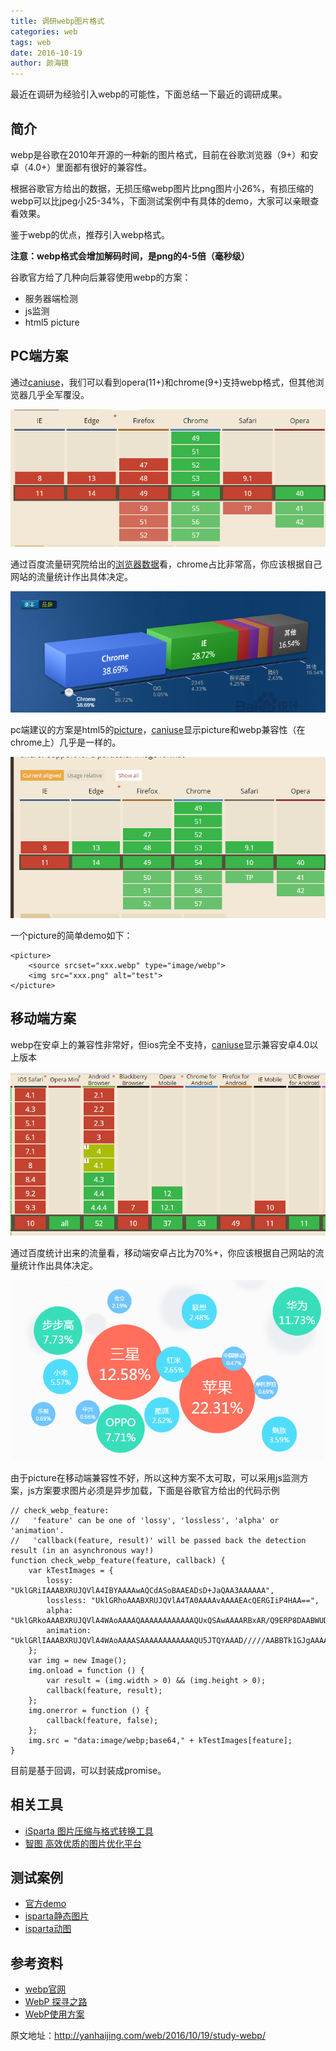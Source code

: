 ```yaml
---
title: 调研webp图片格式
categories: web
tags: web
date: 2016-10-19
author: 颜海镜
---
```

最近在调研为经验引入webp的可能性，下面总结一下最近的调研成果。

<!-- more -->

## 简介
webp是谷歌在2010年开源的一种新的图片格式，目前在谷歌浏览器（9+）和安卓（4.0+）里面都有很好的兼容性。
 
根据谷歌官方给出的数据，无损压缩webp图片比png图片小26%，有损压缩的webp可以比jpeg小25-34%，下面测试案例中有具体的demo，大家可以亲眼查看效果。
 
鉴于webp的优点，推荐引入webp格式。
 
**注意：webp格式会增加解码时间，是png的4-5倍（毫秒级）**
 
谷歌官方给了几种向后兼容使用webp的方案：
 
- 服务器端检测
- js监测
- html5 picture
 
## PC端方案
通过[caniuse](http://caniuse.com/#search=webp)，我们可以看到opera(11+)和chrome(9+)支持webp格式，但其他浏览器几乎全军覆没。
 
![](/bimg/443.png)
 
通过百度流量研究院给出的[浏览器数据](http://tongji.baidu.com/data/browser)看，chrome占比非常高，你应该根据自己网站的流量统计作出具体决定。

![](/bimg/445.png)

pc端建议的方案是html5的[picture](https://developer.mozilla.org/zh-CN/docs/Web/HTML/Element/picture)，[caniuse](http://caniuse.com/#search=picture)显示picture和webp兼容性（在chrome上）几乎是一样的。
 
![](/bimg/444.png)

一个picture的简单demo如下：
 
    <picture>
        <source srcset="xxx.webp" type="image/webp">
        <img src="xxx.png" alt="test">
    </picture>
 
## 移动端方案
webp在安卓上的兼容性非常好，但ios完全不支持，[caniuse](http://caniuse.com/#search=webp)显示兼容安卓4.0以上版本
 
![](/bimg/446.png)

通过百度统计出来的流量看，移动端安卓占比为70%+，你应该根据自己网站的流量统计作出具体决定。

![](/bimg/447.png)

由于picture在移动端兼容性不好，所以这种方案不太可取，可以采用js监测方案，js方案要求图片必须是异步加载，下面是谷歌官方给出的代码示例
 
    // check_webp_feature:
    //   'feature' can be one of 'lossy', 'lossless', 'alpha' or 'animation'.
    //   'callback(feature, result)' will be passed back the detection result (in an asynchronous way!)
    function check_webp_feature(feature, callback) {
        var kTestImages = {
            lossy: "UklGRiIAAABXRUJQVlA4IBYAAAAwAQCdASoBAAEADsD+JaQAA3AAAAAA",
            lossless: "UklGRhoAAABXRUJQVlA4TA0AAAAvAAAAEAcQERGIiP4HAA==",
            alpha: "UklGRkoAAABXRUJQVlA4WAoAAAAQAAAAAAAAAAAAQUxQSAwAAAARBxAR/Q9ERP8DAABWUDggGAAAABQBAJ0BKgEAAQAAAP4AAA3AAP7mtQAAAA==",
            animation: "UklGRlIAAABXRUJQVlA4WAoAAAASAAAAAAAAAAAAQU5JTQYAAAD/////AABBTk1GJgAAAAAAAAAAAAAAAAAAAGQAAABWUDhMDQAAAC8AAAAQBxAREYiI/gcA"
        };
        var img = new Image();
        img.onload = function () {
            var result = (img.width > 0) && (img.height > 0);
            callback(feature, result);
        };
        img.onerror = function () {
            callback(feature, false);
        };
        img.src = "data:image/webp;base64," + kTestImages[feature];
    }
 
目前是基于回调，可以封装成promise。

## 相关工具
- [iSparta 图片压缩与格式转换工具](https://isparta.github.io/)
- [智图 高效优质的图片优化平台](http://zhitu.isux.us/)

## 测试案例
- [官方demo](https://developers.google.com/speed/webp/gallery)
- [isparta静态图片](https://isparta.github.io/compare-webp/index.html#12345)
- [isparta动图](https://isparta.github.io/compare-webp/index_a.html#12)

## 参考资料
- [webp官网](https://developers.google.com/speed/webp/)
- [WebP 探寻之路](https://isux.tencent.com/introduction-of-webp.html)
- [WebP使用方案](http://zhitu.isux.us/index.php/preview/webp)   

原文地址：http://yanhaijing.com/web/2016/10/19/study-webp/

